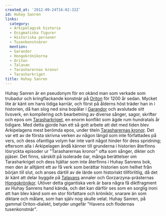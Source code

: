 ```yaml
---
created_at: '2012-09-24T16:02:32Z'
id: Huhay Sanren
links:
  category:
  - Arkipelagisk historia
  - Enigmatiska figurer
  - Historiska personer
  - Tusenkonstnärer
  mention:
  - Garandor
  - Hongokrönikorna
  - Oriton
  - Talavan
  - Tarasharernas kronor
  - Tarasharkriget
title: Huhay Sanren
---
```


Huhay Sanren är en pseudonym för en okänd man som verkade som trubadur och kringflackande konstnär
på [Oriton] för 1200 år sedan. Mycket lite är känt om hans tidiga karriär, och först på ålderns höst
träder han in i historien, då han slog ned sina bopålar i [Garandor] och avslutade sitt livsverk, en
kompilering och bearbetning av diverse sånger, sagor, skrifter och epos om [Tarasharkriget], en
enorm konflikt som ägde rum hundratals år tidigare. Med detta gjorde han ett så gott arbete att det
med tiden blev Arkipelagens mest berömda epos, under titeln [Tarasharernas kronor]. Det var ett av
de första skrivna verken av någon längd som inte författades på vers, och dess ofantliga volym har
inte varit något hinder för dess spridning; eftersom alla i Arkipelagen ändå känner till grunderna i
historien återfinns lösryckta episoder ur "Tarasharernas kronor" ofta som sånger, dikter och pjäser.
Det finns, särskilt på isolerade öar, många berättelser om Tarasharkriget och dess hjältar som inte
återfinns i Huhay Sanrens bok, men den är alltjämt ett av få verk som berättar historien som helhet
från början till slut, och anses därtill av de lärde som historiskt tillförlitlig, då det är känt
att delar byggde på [Talavans] annaler och Gorzarzyna-prästernas [Hongokrönikor]. Utöver detta
gigantiska verk är bara några få diktfragment av Huhay Sanrens hand kända, och det kan därför ses
som en sorglig ironi att han blev känd som en stor författare och krönikör, snarare än som diktare
och målare, som han själv nog skulle velat. Huhay Sanren, på gammal Oriton-dialekt, betyder ungefär
"Havens och flodernas tusenkonstnär".

  [Oriton]: Oriton
  [Garandor]: Garandor
  [Tarasharkriget]: Tarasharkriget
  [Tarasharernas kronor]: Tarasharernas_kronor
  [Talavans]: Talavan
  [Hongokrönikor]: Hongokrönikorna